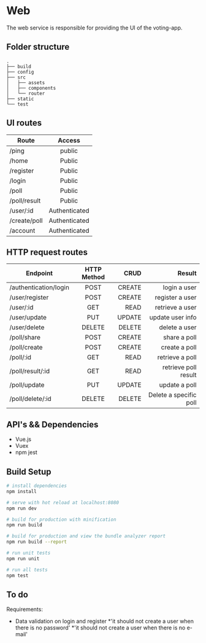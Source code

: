 # Web 

The web service is responsible for providing the UI of the voting-app.

## Folder structure

```
.
├── build
├── config
├── src
│   ├── assets
│   ├── components
│   └── router
├── static
└── test
```

## UI routes


| Route           | Access       |
| --------------  | :----------: |
| /ping           | public       |
| /home           | Public       |
| /register       | Public       | 
| /login          | Public       |
| /poll           | Public       |
| /poll/result    | Public       | 
| /user/:id       | Authenticated|
| /create/poll    | Authenticated|
| /account        | Authenticated|

## HTTP request routes

| Endpoint       | HTTP Method | CRUD      |           Result |
| -------------- | :---------: | ----------: | ---------------: |
| /authentication/login    |    POST     |      CREATE |     login a user |
| /user/register |    POST     |      CREATE |  register a user |
| /user/:id      |     GET     |        READ |  retrieve a user |
| /user/update   |     PUT     |      UPDATE | update user info |
| /user/delete   |   DELETE    |      DELETE |    delete a user |
| /poll/share    |   POST      | CREATE      | share a poll     |
| /poll/create   |   POST      | CREATE | create a poll |
| /poll/:id      |   GET       | READ        |  retrieve a poll |
| /poll/result/:id | GET | READ | retrieve poll result  |
| /poll/update | PUT    | UPDATE  | update a poll |
| /poll/delete/:id | DELETE | DELETE | Delete a specific poll |


## API's && Dependencies

* Vue.js
* Vuex
* npm jest

## Build Setup

``` bash
# install dependencies
npm install

# serve with hot reload at localhost:8080
npm run dev

# build for production with minification
npm run build

# build for production and view the bundle analyzer report
npm run build --report

# run unit tests
npm run unit

# run all tests
npm test
```

## To do

Requirements:

- Data validation on login and register
*'it should not create a user when there is no password'
*'it should not create a user when there is no e-mail'
